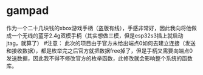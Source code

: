 # gampad
作为一个二十几块钱的xbox游戏手柄（盗版有线），手感非常好，因此我向将他做成一个无线的蓝牙2.4g双模手柄（其实想做三模，但是esp32s3插上就启动jtag，就算了）
#注意：
此次的项目由于官方未给出端点0如何去建立连接（发送和接收数据），都是枚举完之后官方就把数据free掉了，但是手柄又需要向端点0发送数据，因此我不得不修改官方的枚举函数，此修改就会影响整个系统的函数库。
